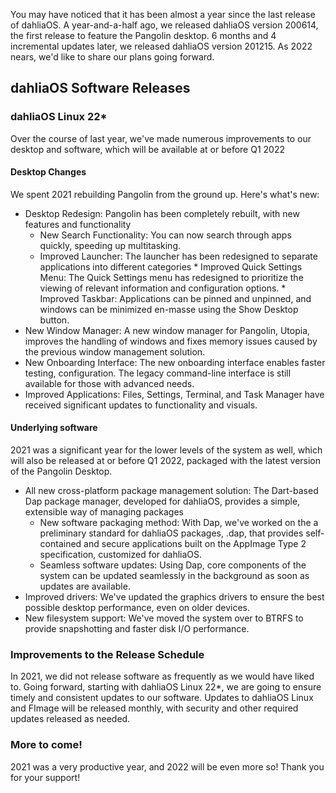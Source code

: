 You may have noticed that it has been almost a year since the last release of dahliaOS. A year-and-a-half ago, we released dahliaOS version 200614, the first release to feature the Pangolin desktop. 6 months and 4 incremental updates later, we released dahliaOS version 201215. As 2022 nears, we'd like to share our plans going forward.

## dahliaOS Software Releases

### dahliaOS Linux 22*

Over the course of last year, we've made numerous improvements to our desktop and software, which will be available at or before Q1 2022

#### Desktop Changes

We spent 2021 rebuilding Pangolin from the ground up. Here's what's new:

* Desktop Redesign: Pangolin has been completely rebuilt, with new features and functionality
  * New Search Functionality: You can now search through apps quickly, speeding up multitasking.
  * Improved Launcher: The launcher has been redesigned to separate applications into different categories
			* Improved Quick Settings Menu: The Quick Settings menu has redesigned to prioritize the viewing of relevant information and configuration options.
			* Improved Taskbar: Applications can be pinned and unpinned, and windows can be minimized en-masse using the Show Desktop button.
* New Window Manager: A new window manager for Pangolin, Utopia, improves the handling of windows and fixes memory issues caused by the previous window management solution.
* New Onboarding Interface: The new onboarding interface enables faster testing, configuration. The legacy command-line interface is still available for those with advanced needs.
* Improved Applications: Files, Settings, Terminal, and Task Manager have received significant updates to functionality and visuals.

#### Underlying software 
		
2021 was a significant year for the lower levels of the system as well, which will also be released at or before Q1 2022, packaged with the latest version of the Pangolin Desktop.
		
* All new cross-platform package management solution: The Dart-based Dap package manager, developed for dahliaOS, provides a simple, extensible way of managing packages
  * New software packaging method: With Dap, we've worked on the a preliminary standard for dahliaOS packages, .dap, that provides self-contained and secure applications built on the AppImage Type 2 specification, customized for dahliaOS.
  * Seamless software updates: Using Dap, core components of the system can be updated seamlessly in the background as soon as updates are available.
* Improved drivers: We've updated the graphics drivers to ensure the best possible desktop performance, even on older devices.
* New filesystem support: We've moved the system over to BTRFS to provide snapshotting and faster disk I/O performance.


### Improvements to the Release Schedule

In 2021, we did not release software as frequently as we would have liked to. Going forward, starting with dahliaOS Linux 22*, we are going to ensure timely and consistent updates to our software. Updates to dahliaOS Linux and FImage will be released monthly, with security and other required updates released as needed. 

### More to come!

2021 was a very productive year, and 2022 will be even more so! Thank you for your support!